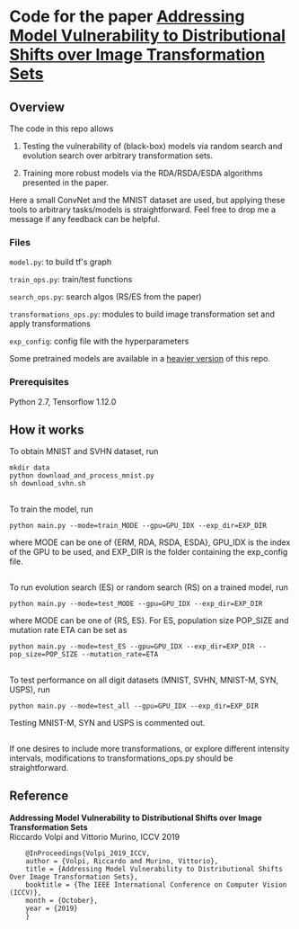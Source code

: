 # Code for the paper [Addressing Model Vulnerability to Distributional Shifts over Image Transformation Sets](http://openaccess.thecvf.com/content_ICCV_2019/html/Volpi_Addressing_Model_Vulnerability_to_Distributional_Shifts_Over_Image_Transformation_Sets_ICCV_2019_paper.html)

## Overview

The code in this repo allows 

1. Testing the vulnerability of (black-box) models via random search and evolution search over arbitrary transformation sets. 

2. Training more robust models via the RDA/RSDA/ESDA algorithms presented in the paper. 

Here a small ConvNet and the MNIST dataset are used, but applying these tools to arbitrary tasks/models is straightforward. Feel free to drop me a message if any feedback can be helpful.

### Files

``model.py``: to build tf's graph

``train_ops.py``: train/test functions

``search_ops.py``: search algos (RS/ES from the paper)

``transformations_ops.py``: modules to build image transformation set and apply transformations

``exp_config``: config file with the hyperparameters

Some pretrained models are available in a [heavier version](https://github.com/ricvolpi/domain-shift-robustness-models) of this repo.

### Prerequisites

Python 2.7, Tensorflow 1.12.0

## How it works

To obtain MNIST and SVHN dataset, run

```
mkdir data
python download_and_process_mnist.py
sh download_svhn.sh
```
##
To train the model, run

```
python main.py --mode=train_MODE --gpu=GPU_IDX --exp_dir=EXP_DIR
```
where MODE can be one of {ERM, RDA, RSDA, ESDA}, GPU_IDX is the index of the GPU to be used, and EXP_DIR is the folder containing the exp_config file.

##
To run evolution search (ES) or random search (RS) on a trained model, run

```
python main.py --mode=test_MODE --gpu=GPU_IDX --exp_dir=EXP_DIR
```
where MODE can be one of {RS, ES}. For ES, population size POP_SIZE and mutation rate ETA can be set as
 
```
python main.py --mode=test_ES --gpu=GPU_IDX --exp_dir=EXP_DIR --pop_size=POP_SIZE --mutation_rate=ETA
```

##
To test performance on all digit datasets (MNIST, SVHN, MNIST-M, SYN, USPS), run

```
python main.py --mode=test_all --gpu=GPU_IDX --exp_dir=EXP_DIR
```
Testing MNIST-M, SYN and USPS is commented out.

##
If one desires to include more transformations, or explore different intensity intervals, modifications to transformations_ops.py should be straightforward. 

## Reference

**Addressing Model Vulnerability to Distributional Shifts over Image Transformation Sets**  
Riccardo Volpi and Vittorio Murino, ICCV 2019
```
    @InProceedings{Volpi_2019_ICCV,
    author = {Volpi, Riccardo and Murino, Vittorio},
    title = {Addressing Model Vulnerability to Distributional Shifts Over Image Transformation Sets},
    booktitle = {The IEEE International Conference on Computer Vision (ICCV)},
    month = {October},
    year = {2019}
    }
```


 
